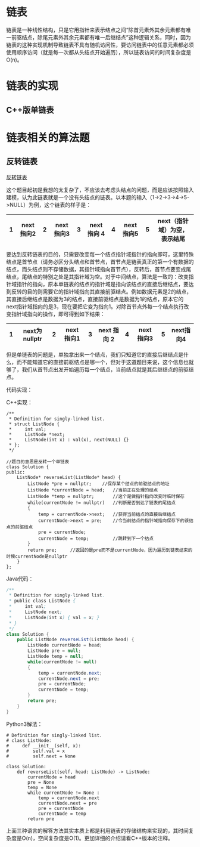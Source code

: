 # 链表
链表是一种线性结构，只是它用指针来表示结点之间“除首元素外其余元素都有唯一前驱结点，除尾元素外其余元素都有唯一后继结点”这种逻辑关系，同时，因为链表的这种实现机制导致链表不具有随机访问性，要访问链表中的任意元素都必须使用顺序访问（就是每一次都从头结点开始遍历），所以链表访问的时间复杂度是O(n)。

# 链表的实现
## C++版单链表


# 链表相关的算法题
## 反转链表
[反转链表](https://leetcode.com/problems/reverse-linked-list/)

这个题目起初是我想的太复杂了，不应该去考虑头结点的问题，而是应该按照输入建模，认为此链表就是一个没有头结点的链表。以本题的输入（1->2->3->4->5->NULL）为例，这个链表的样子是：

| 1 | next指向2 | 2 |next 指向3 | 3 | next 指向 4 | 4 | next 指向5 | 5 |next（指针域）为空，表示结尾|
|:-:|:-:|:-:|:-:|:-:|:-:|:-:|:-:|:-:|:-:|

要达到反转链表的目的，只需要改变每一个结点指针域指针的指向即可，这里特殊结点是首节点（请务必区分头结点和首节点，首节点是链表真正的第一个有数据的结点，而头结点则不存储数据，其指针域指向首节点），反转后，首节点要变成尾结点，尾结点的特别之处是其指针域为空。对于中间结点，算法是一致的：改变指针域指针的指向，原本单链表的结点的指针域是指向该结点的直接后继结点，要达到反转的目的则需要它的指针域指向其直接前驱结点。例如数据元素是2的结点，其直接后继结点是数据为3的结点，直接前驱结点是数据为1的结点，原本它的next指针域指向的是3，现在要把它变为指向1。对除首节点外每一个结点执行改变指针域指向的操作，即可得到如下结果：

| 1 | next为nullptr | 2 |next 指向1 | 3 | next 指向 2 | 4 | next 指向3 | 5 |next指向4|
|:-:|:-:|:-:|:-:|:-:|:-:|:-:|:-:|:-:|:-:|

但是单链表的问题是，单独拿出来一个结点，我们只知道它的直接后继结点是什么，而不能知道它的直接前驱结点是哪一个，但对于这道题目来说，这个信息也就够了，我们从首节点出发开始遍历每一个结点，当前结点就是其后继结点的前驱结点。

代码实现：

C++实现：
```
/**
 * Definition for singly-linked list.
 * struct ListNode {
 *     int val;
 *     ListNode *next;
 *     ListNode(int x) : val(x), next(NULL) {}
 * };
 */

//题目的意思是反转一个单链表
class Solution {
public:
    ListNode* reverseList(ListNode* head) {
        ListNode *pre = nullptr;    //保存某个结点的前驱结点的地址
        ListNode *currentNode = head;   //当前正在处理的结点
        ListNode *temp = nullptr;       //这个是做指针指向改变时临时保存
        while(currentNode != nullptr)   //判断是否到达了链表的尾结点
        {
            temp = currentNode->next;   //获得当前结点的直接后继结点
            currentNode->next = pre;    //令当前结点的指针域指向保存下的该结点的前驱结点
            pre = currentNode;
            currentNode = temp;         //跳转到下一个结点
        }
        return pre;     //返回的是pre而不是currentNode，因为遍历到链表结束的时候currentNode是nullptr
    }
};
```

Java代码：
```Java
/**
 * Definition for singly-linked list.
 * public class ListNode {
 *     int val;
 *     ListNode next;
 *     ListNode(int x) { val = x; }
 * }
 */
class Solution {
    public ListNode reverseList(ListNode head) {
        ListNode currentNode = head;
        ListNode pre = null;
        ListNode temp = null;
        while(currentNode != null)
        {
            temp = currentNode.next;
            currentNode.next = pre;
            pre = currentNode;
            currentNode = temp;
        }
        return pre;
    }
}
```
Python3解法：
```Python3
# Definition for singly-linked list.
# class ListNode:
#     def __init__(self, x):
#         self.val = x
#         self.next = None

class Solution:
    def reverseList(self, head: ListNode) -> ListNode:
        currentNode = head
        pre = None
        temp = None
        while currentNode != None :
            temp = currentNode.next
            currentNode.next = pre
            pre = currentNode
            currentNode = temp
        return pre
```

上面三种语言的解答方法其实本质上都是利用链表的存储结构来实现的，其时间复杂度是O(n)，空间复杂度是O(1)。更加详细的介绍请看C++版本的注释。
